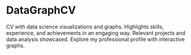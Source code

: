 # DataGraphCV
CV with data science visualizations and graphs. Highlights skills, experience, and achievements in an engaging way. Relevant projects and data analysis showcased. Explore my professional profile with interactive graphs.
